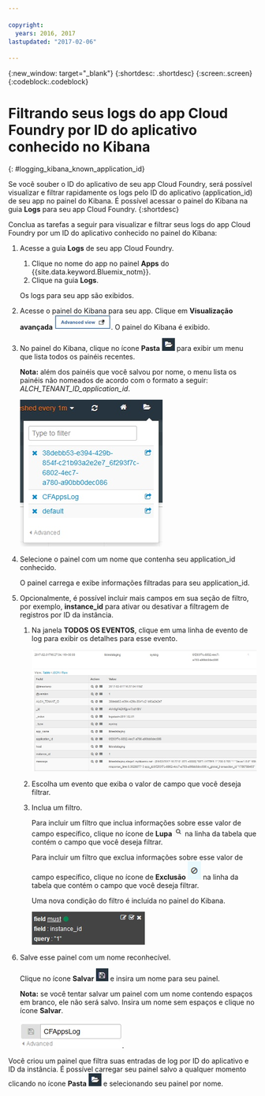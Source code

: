 ```yaml
---

copyright:
  years: 2016, 2017
lastupdated: "2017-02-06"

---
```


<!-- Common attributes used in the template are defined as follows: -->
{:new_window: target="_blank"}
{:shortdesc: .shortdesc}
{:screen:.screen}
{:codeblock:.codeblock}


# Filtrando seus logs do app Cloud Foundry por ID do aplicativo conhecido no Kibana
<!-- for example, Uploading your data -->
{: #logging_kibana_known_application_id}
<!-- Provide an appropriate ID above -->

<!-- The short description section should include a sentence describing why this task is needed. For search engine optimization, include the service long name and "Bluemix". For example: -->

Se você souber o ID do aplicativo de seu app Cloud Foundry, será possível visualizar e filtrar rapidamente os logs pelo ID do aplicativo (application_id) de seu app no painel do Kibana. É possível acessar o painel do Kibana na guia **Logs** para seu app Cloud Foundry. 
{:shortdesc}

<!-- Include a sentence to briefly introduce the steps/subtopics. Example: -->
Conclua as tarefas a seguir para visualizar e filtrar seus logs do app Cloud Foundry por um ID do aplicativo conhecido no painel do Kibana:

1. Acesse a guia **Logs** de seu app Cloud Foundry. 

    1. Clique no nome do app no painel **Apps** do {{site.data.keyword.Bluemix_notm}}.
    2. Clique na guia **Logs**. 
    
    Os logs para seu app são exibidos.

2. Acesse o painel do Kibana para seu app. Clique em **Visualização avançada** ![Link de visualização avançada](images/logging_advanced_view.jpg). O painel do Kibana é exibido.

3. No painel do Kibana, clique no ícone **Pasta** ![Ícone Pasta](images/logging_folder.jpg) para exibir um menu que lista todos os painéis recentes. 

    **Nota:** além dos painéis que você salvou por nome, o menu lista os painéis não nomeados de acordo com o formato a seguir: *ALCH_TENANT_ID_application_id*. 

    ![Lista de painéis](images/logging_list_of_dashboards.jpg)

4. Selecione o painel com um nome que contenha seu application_id conhecido. 

    O painel carrega e exibe informações filtradas para seu application_id.

5. Opcionalmente, é possível incluir mais campos em sua seção de filtro, por exemplo, **instance_id** para ativar ou desativar a filtragem de registros por ID da instância. 
  
    1. Na janela **TODOS OS EVENTOS**, clique em uma linha de evento de log para exibir os detalhes para esse evento. 
	
        ![Janela Todos os eventos exibindo detalhes para um evento de log selecionado](images/logging_selected_log_event.jpg)
	
    2. Escolha um evento que exiba o valor de campo que você deseja filtrar.
	
    3. Inclua um filtro.
    
        Para incluir um filtro que inclua informações sobre esse valor de campo específico, clique no ícone de **Lupa** ![Ícone de Lupa](images/logging_magnifying_glass.jpg) na linha da tabela que contém o campo que você deseja filtrar. 
	
        Para incluir um filtro que exclua informações sobre esse valor de campo específico, clique no ícone de **Exclusão** ![Ícone de Exclusão](images/logging_exclusion_icon.png) na linha da tabela que contém o campo que você deseja filtrar.  

        Uma nova condição do filtro é incluída no painel do Kibana.
	
	    ![Condição do filtro para o campo instance_id](images/logging_instance_id_filter.jpg)
	
6. Salve esse painel com um nome reconhecível. 

    Clique no ícone **Salvar** ![Ícone Salvar](images/logging_save.jpg) e insira um nome para seu painel. 

    **Nota:** se você tentar salvar um painel com um nome contendo espaços em branco, ele não será salvo. Insira um nome sem espaços e clique no ícone **Salvar**.

    ![Salvar nome do painel](images/logging_save_dashboard.jpg).


Você criou um painel que filtra suas entradas de log por ID do aplicativo e ID da instância. É possível carregar seu painel salvo a qualquer momento clicando no ícone **Pasta** ![Ícone Pasta](images/logging_folder.jpg) e selecionando seu painel por nome.
